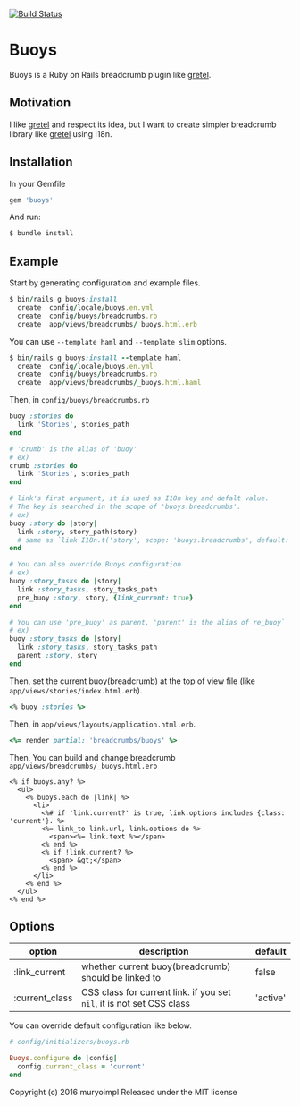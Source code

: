 [![Build Status](https://travis-ci.org/muryoimpl/buoys.svg?branch=master)](https://travis-ci.org/muryoimpl/buoys)

# Buoys

Buoys is a Ruby on Rails breadcrumb plugin like [gretel](https://github.com/lassebunk/gretel).

## Motivation

I like [gretel](https://github.com/lassebunk/gretel) and respect its idea, but I want to create simpler breadcrumb library like [gretel](https://github.com/lassebunk/gretel) using I18n.

## Installation

In your Gemfile

```ruby
gem 'buoys'
```

And run:

```ruby
$ bundle install
```

## Example

Start by generating configuration and example files.
```ruby
$ bin/rails g buoys:install
  create  config/locale/buoys.en.yml
  create  config/buoys/breadcrumbs.rb
  create  app/views/breadcrumbs/_buoys.html.erb
```

You can use `--template haml` and `--template slim` options.
```ruby
$ bin/rails g buoys:install --template haml
  create  config/locale/buoys.en.yml
  create  config/buoys/breadcrumbs.rb
  create  app/views/breadcrumbs/_buoys.html.haml
```

Then, in `config/buoys/breadcrumbs.rb`
```ruby
buoy :stories do
  link 'Stories', stories_path
end

# 'crumb' is the alias of 'buoy'
# ex)
crumb :stories do
  link 'Stories', stories_path
end

# link's first argument, it is used as I18n key and defalt value.
# The key is searched in the scope of 'buoys.breadcrumbs'.
# ex)
buoy :story do |story|
  link :story, story_path(story)
  # same as `link I18n.t('story', scope: 'buoys.breadcrumbs', default: 'story'), story_path(story)`
end

# You can alse override Buoys configuration
# ex)
buoy :story_tasks do |story|
  link :story_tasks, story_tasks_path
  pre_buoy :story, story, {link_current: true}
end

# You can use 'pre_buoy' as parent. 'parent' is the alias of re_buoy`
# ex)
buoy :story_tasks do |story|
  link :story_tasks, story_tasks_path
  parent :story, story
end
```

Then, set the current buoy(breadcrumb) at the top of view file (like `app/views/stories/index.html.erb`).

```ruby
<% buoy :stories %>
```

Then, in `app/views/layouts/application.html.erb`.
```ruby
<%= render partial: 'breadcrumbs/buoys' %>
```

Then, You can build and change breadcrumb  `app/views/breadcrumbs/_buoys.html.erb`

```erb
<% if buoys.any? %>
  <ul>
    <% buoys.each do |link| %>
      <li>
        <%# if 'link.current?' is true, link.options includes {class: 'current'}. %>
        <%= link_to link.url, link.options do %>
          <span><%= link.text %></span>
        <% end %>
        <% if !link.current? %>
          <span> &gt;</span>
        <% end %>
      </li>
    <% end %>
  </ul>
<% end %>
```

## Options

| option         | description | default |
| -------------- | ----------- | ------- |
| :link_current  | whether current buoy(breadcrumb) should be linked to | false |
| :current_class | CSS class for current link. if you set `nil`, it is not set CSS class | 'active' |


You can override default configuration like below.

```ruby
# config/initializers/buoys.rb

Buoys.configure do |config|
  config.current_class = 'current'
end
```

Copyright (c) 2016 muryoimpl Released under the MIT license
